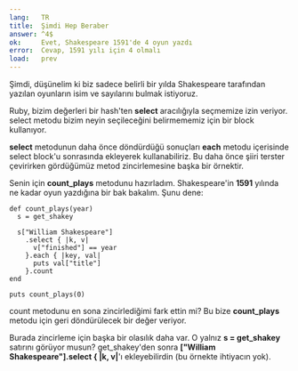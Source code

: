 ```yaml
---
lang:   TR
title:  Şimdi Hep Beraber
answer: ^4$
ok:     Evet, Shakespeare 1591'de 4 oyun yazdı
error:  Cevap, 1591 yılı için 4 olmalı
load:   prev
---
```


Şimdi, düşünelim ki biz sadece belirli bir yılda Shakespeare tarafından yazılan oyunların
isim ve sayılarını bulmak istiyoruz.

Ruby, bizim değerleri bir hash'ten __select__ aracılığıyla seçmemize izin veriyor. select metodu
bizim neyin seçileceğini belirmememiz için bir block kullanıyor.

__select__ metodunun daha önce döndürdüğü sonuçları __each__ metodu içerisinde select block'u sonrasında
ekleyerek kullanabiliriz. Bu daha önce şiiri terster çevirirken gördüğümüz metod zincirlemesine başka bir örnektir.

Senin için __count\_plays__ metodunu hazırladım. Shakespeare'in __1591__  yılında ne kadar oyun
yazdığına bir bak bakalım. Şunu dene:

    def count_plays(year)
      s = get_shakey
      
      s["William Shakespeare"]
        .select { |k, v|
          v["finished"] == year
        }.each { |key, val|
          puts val["title"]
        }.count
    end
    
    puts count_plays(0)

count metodunu en sona zincirlediğimi fark ettin mi? Bu bize __count\_plays__ metodu için
geri döndürülecek bir değer veriyor.

Burada zincirleme için başka bir olasılık daha var. O yalnız __s = get_shakey__ satırını görüyor musun?
get_shakey'den sonra __["William Shakespeare"].select { |k, v|__'ı ekleyebilirdin
(bu örnekte ihtiyacın yok).

